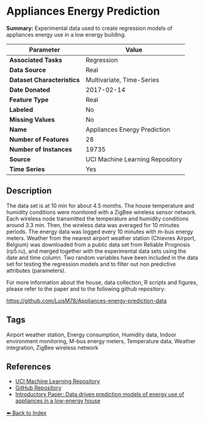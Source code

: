 # Appliances Energy Prediction

**Summary:** Experimental data used to create regression models of appliances energy use in a low energy building.

| Parameter | Value |
| --- | --- |
| **Associated Tasks** | Regression |
| **Data Source** | Real |
| **Dataset Characteristics** | Multivariate, Time-Series |
| **Date Donated** | 2017-02-14 |
| **Feature Type** | Real |
| **Labeled** | No |
| **Missing Values** | No |
| **Name** | Appliances Energy Prediction |
| **Number of Features** | 28 |
| **Number of Instances** | 19735 |
| **Source** | UCI Machine Learning Repository |
| **Time Series** | Yes |

## Description

The data set is at 10 min for about 4.5 months. The house temperature and humidity conditions were monitored with a ZigBee wireless sensor network. Each wireless node transmitted the temperature and humidity conditions around 3.3 min. Then, the wireless data was averaged for 10 minutes periods. The energy data was logged every 10 minutes with m-bus energy meters. Weather from the nearest airport weather station (Chievres Airport, Belgium) was downloaded from a public data set from Reliable Prognosis (rp5.ru), and merged together with the experimental data sets using the date and time column. Two random variables have been included in the data set for testing the regression models and to filter out non predictive attributes (parameters).

For more information about the house, data collection, R scripts and figures, please refer to the paper and to the following github repository:

https://github.com/LuisM78/Appliances-energy-prediction-data

## Tags

Airport weather station, Energy consumption, Humidity data, Indoor environment monitoring, M-bus energy meters, Temperature data, Weather integration, ZigBee wireless network

## References

- [UCI Machine Learning Repository](https://archive.ics.uci.edu/dataset/374/appliances+energy+prediction)
- [GitHub Repository](https://github.com/LuisM78/Appliances-energy-prediction-data)
- [Introductory Paper: Data driven prediction models of energy use of appliances in a low-energy house](https://www.semanticscholar.org/paper/28025ec6f4d5ab121bd91b36c754c0f0831d2433)

[⬅️ Back to Index](../README.md)
